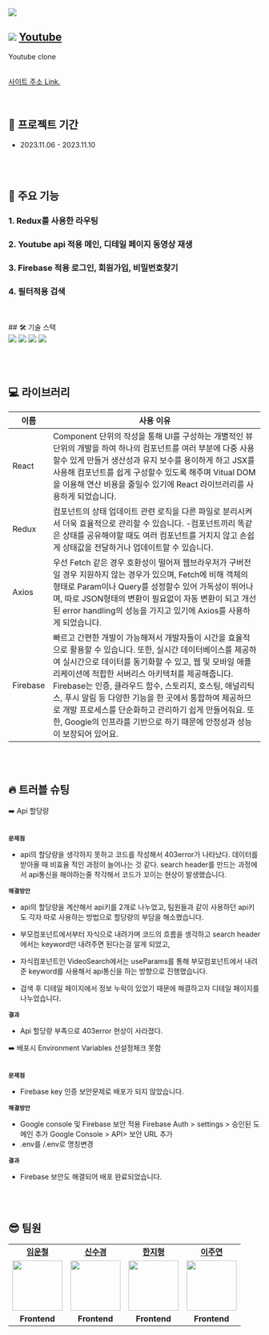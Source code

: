 <img src="https://sour-process-b08.notion.site/image/https%3A%2F%2Fprod-files-secure.s3.us-west-2.amazonaws.com%2F812354cb-4304-4b1b-b07d-f3c2e18143f4%2F5920fd40-2fed-478f-8e18-c882745b255c%2F%25EC%259C%25A0%25ED%2588%25AC%25EB%25B8%258C%25EC%258D%25B8%25EB%2584%25A4%25EC%259D%25BC.jpg?table=block&id=9fbfcd2a-3e6d-40ac-8d7d-3956145a8895&spaceId=812354cb-4304-4b1b-b07d-f3c2e18143f4&width=2000&userId=&cache=v2"/>

## <img src="https://sour-process-b08.notion.site/image/https%3A%2F%2Fprod-files-secure.s3.us-west-2.amazonaws.com%2F812354cb-4304-4b1b-b07d-f3c2e18143f4%2Fb4646fff-065d-4546-b04d-dab80dbd71df%2FUntitled.png?table=block&id=7761f465-0bf8-46fa-9c71-2dc6dbf62b6b&spaceId=812354cb-4304-4b1b-b07d-f3c2e18143f4&width=60&userId=&cache=v2"/> [Youtube](https://fe02-clonecodingproject.vercel.app/)

Youtube clone
<br /><br />

[사이트 주소 Link.](https://fe02-clonecodingproject.vercel.app)

<br />

## 📆 프로젝트 기간

- 2023.11.06 - 2023.11.10

<br />
<br />

## 📖 주요 기능

### 1. Redux를 사용한 라우팅

### 2. Youtube api 적용 메인, 디테일 페이지 동영상 재생

### 3. Firebase 적용 로그인, 회원가입, 비밀번호찾기

### 4. 필터적용 검색

<br />
<br />
## 🛠 기술 스택

<div align=left>
  <img src="https://img.shields.io/badge/html5-E34F26?style=for-the-badge&logo=html5&logoColor=white">
  <img src="https://img.shields.io/badge/css-1572B6?style=for-the-badge&logo=css3&logoColor=white">
  <img src="https://img.shields.io/badge/javascript-F7DF1E?style=for-the-badge&logo=javascript&logoColor=black"> 
  <img src="https://img.shields.io/badge/react-61DAFB?style=for-the-badge&logo=react&logoColor=black">
</div>
<br>
<br>
<br/>

## 💻 라이브러리

| 이름     | 사용 이유                                                                                                                                                                                                                                                                                                                                                                                                                                                                                  |
| -------- | ------------------------------------------------------------------------------------------------------------------------------------------------------------------------------------------------------------------------------------------------------------------------------------------------------------------------------------------------------------------------------------------------------------------------------------------------------------------------------------------ |
| React    | Component 단위의 작성을 통해 UI를 구성하는 개별적인 뷰단위의 개발을 하여 하나의 컴포넌트를 여러 부분에 다중 사용할수 있게 만들거 생산성과 유지 보수를 용이하게 하고 JSX를 사용해 컴포넌트를 쉽게 구성할수 있도록 해주며 Vitual DOM을 이용해 연산 비용을 줄일수 있기에 React 라이브러리를 사용하게 되었습니다.                                                                                                                                                                              |
| Redux    | 컴포넌트의 상태 업데이트 관련 로직을 다른 파일로 분리시켜서 더욱 효율적으로 관리할 수 있습니다. -컴포넌트끼리 똑같은 상태를 공유해야할 때도 여러 컴포넌트를 거치지 않고 손쉽게 상태값을 전달하거나 업데이트할 수 있습니다.                                                                                                                                                                                                                                                                 |
| Axios    | 우선 Fetch 같은 경우 호환성이 떨어져 웹브라우저가 구버전일 경우 지원하지 않는 경우가 있으며, Fetch에 비해 객체의 형태로 Param이나 Query를 성정할수 있어 가독성이 뛰어나며, 따로 JSON형태의 변환이 필요없이 자동 변환이 되고 개선된 error handling의 성능을 가지고 있기에 Axios를 사용하게 되었습니다.                                                                                                                                                                                      |
| Firebase | 빠르고 간편한 개발이 가능해져서 개발자들이 시간을 효율적으로 활용할 수 있습니다. 또한, 실시간 데이터베이스를 제공하여 실시간으로 데이터를 동기화할 수 있고, 웹 및 모바일 애플리케이션에 적합한 서버리스 아키텍처를 제공해줍니다. Firebase는 인증, 클라우드 함수, 스토리지, 호스팅, 애널리틱스, 푸시 알림 등 다양한 기능을 한 곳에서 통합하여 제공하므로 개발 프로세스를 단순화하고 관리하기 쉽게 만들어줘요. 또한, Google의 인프라를 기반으로 하기 때문에 안정성과 성능이 보장되어 있어요. |

<br/><br/>

## 🔥 트러블 슈팅

<summary>➡️ Api 할당량</summary> 
  <br/>

**`문제점`**

- api의 할당량을 생각하지 못하고 코드를 작성해서 403error가 나타났다.
  데이터를 받아올 때 비효율 적인 과정이 늘어나는 것 같다.
  search header를 만드는 과정에서 api통신을 해야하는줄 착각해서 코드가 꼬이는 현상이 발생했습니다.

**`해결방안`**

- api의 할당량을 계산해서 api키를 2개로 나누었고, 팀원들과 같이 사용하던 api키도 각자 따로 사용하는 방법으로 할당량의 부담을 해소했습니다.

- 부모컴포넌트에서부터 자식으로 내려가며 코드의 흐름을 생각하고 search header에서는 keyword만 내려주면 된다는걸 알게 되었고,

- 자식컴포넌트인 VideoSearch에서는 useParams를 통해 부모컴포넌트에서 내려준 keyword를 사용해서 api통신을 하는 방향으로 진행했습니다.

- 검색 후 디테일 페이지에서 정보 누락이 있었기 때문에 해결하고자 디테일 페이지를 나누었습니다.

**`결과`**

- Api 할당량 부족으로 403error 현상이 사라졌다.

 <summary>➡️ 배포시 Environment Variables 선설정체크 못함</summary> 
  <br/>
  
  **`문제점`**

- Firebase key 인증 보안문제로 배포가 되지 않았습니다.

**`해결방안`**

- Google console 및 Firebase 보안 적용
  Firebase Auth > settings > 승인된 도메인 추가
  Google Console > API> 보안 URL 추가
- .env를 /.env로 명칭변경

**`결과`**

- Firebase 보안도 해결되어 배포 완료되었습니다.

<br /><br/>

## 😎 팀원

<table>
   <tr>
    <td align="center"><b><a href="https://github.com/unchul">임운철</a></b></td>
    <td align="center"><b><a href="https://github.com/newsks">신수경</a></b></td>
    <td align="center"><b><a href="https://github.com/hanjihyeong">한지형</a></b></td>
    <td align="center"><b><a href="https://github.com/EMILYelly">이주연</a></b></td>
  </tr>
  <tr>
  <td align="center"><a href="https://github.com/unchul"><img src="https://avatars.githubusercontent.com/u/105141025?v=4" width="100px" /></a></td>
    <td align="center"><a href="https://github.com/newsks"><img src="https://avatars.githubusercontent.com/u/129296269?v=4" width="100px" /></a></td>  
    <td align="center"><a href="https://github.com/hanjihyeong"><img src="https://avatars.githubusercontent.com/u/143388067?v=4" width="100px" /></a></td>
    <td align="center"><a href="https://github.com/EMILYelly"><img src="https://avatars.githubusercontent.com/u/122362527?v=4" width="100px" /></a></td>
  </tr>
  <tr>
    <td align="center"><b>Frontend</b></td>
    <td align="center"><b>Frontend</b></td>
    <td align="center"><b>Frontend</b></td>
    <td align="center"><b>Frontend</b></td>
  </tr>
</table>
